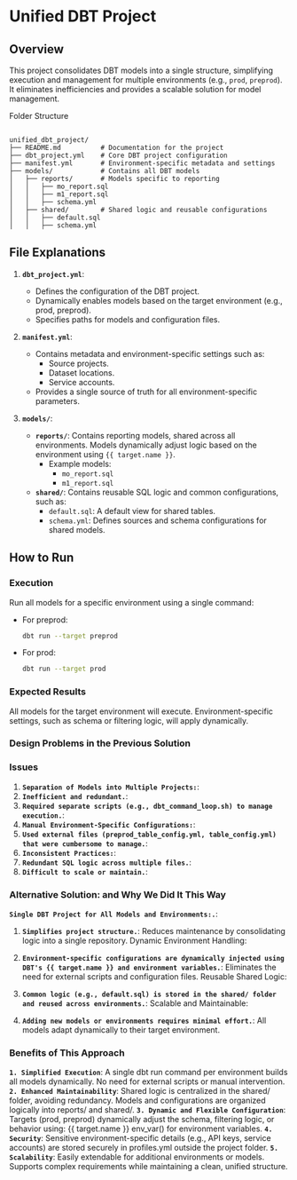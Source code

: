 # Unified DBT Project

## Overview
This project consolidates DBT models into a single structure, simplifying execution and management for multiple environments (e.g., `prod`, `preprod`). It eliminates inefficiencies and provides a scalable solution for model management.

Folder Structure
```

unified_dbt_project/
├── README.md          # Documentation for the project
├── dbt_project.yml    # Core DBT project configuration
├── manifest.yml       # Environment-specific metadata and settings
├── models/            # Contains all DBT models
│   ├── reports/       # Models specific to reporting
│   │   ├── mo_report.sql
│   │   ├── m1_report.sql
│   │   ├── schema.yml
│   ├── shared/        # Shared logic and reusable configurations
│   │   ├── default.sql
│   │   ├── schema.yml

```


## File Explanations

1. **`dbt_project.yml`**:
   - Defines the configuration of the DBT project.
   - Dynamically enables models based on the target environment (e.g., prod, preprod).
   - Specifies paths for models and configuration files.

2. **`manifest.yml`**:
   - Contains metadata and environment-specific settings such as:
     - Source projects.
     - Dataset locations.
     - Service accounts.
   - Provides a single source of truth for all environment-specific parameters.

3. **`models/`**:
   - **`reports/`**: Contains reporting models, shared across all environments. Models dynamically adjust logic based on the environment using `{{ target.name }}`.
     - Example models:
       - `mo_report.sql`
       - `m1_report.sql`
   - **`shared/`**: Contains reusable SQL logic and common configurations, such as:
     - `default.sql`: A default view for shared tables.
     - `schema.yml`: Defines sources and schema configurations for shared models.

## How to Run

### Execution
Run all models for a specific environment using a single command:
   - For preprod:
     ```bash
     dbt run --target preprod
     ```
   - For prod:
     ```bash
     dbt run --target prod
     ```

### Expected Results
All models for the target environment will execute.
Environment-specific settings, such as schema or filtering logic, will apply dynamically.
### Design Problems in the Previous Solution
### Issues
1. **`Separation of Models into Multiple Projects:`**:
2. **`Inefficient and redundant.`**:
3. **`Required separate scripts (e.g., dbt_command_loop.sh) to manage execution.`**:
4. **`Manual Environment-Specific Configurations:`**:
5. **`Used external files (preprod_table_config.yml, table_config.yml) that were cumbersome to manage.`**:
6. **`Inconsistent Practices:`**:
7. **`Redundant SQL logic across multiple files.`**:
8. **`Difficult to scale or maintain.`**:

### Alternative Solution: and Why We Did It This Way
**`Single DBT Project for All Models and Environments:.`**:

1. **`Simplifies project structure.`**:
Reduces maintenance by consolidating logic into a single repository.
Dynamic Environment Handling:

2. **`Environment-specific configurations are dynamically injected using DBT's {{ target.name }} and environment variables.`**:
Eliminates the need for external scripts and configuration files.
Reusable Shared Logic:

3. **`Common logic (e.g., default.sql) is stored in the shared/ folder and reused across environments.`**:
Scalable and Maintainable:

4. **`Adding new models or environments requires minimal effort.`**:
All models adapt dynamically to their target environment.

### Benefits of This Approach
**`1. Simplified Execution`**:
A single dbt run command per environment builds all models dynamically.
No need for external scripts or manual intervention.
**`2. Enhanced Maintainability`**:
Shared logic is centralized in the shared/ folder, avoiding redundancy.
Models and configurations are organized logically into reports/ and shared/.
**`3. Dynamic and Flexible Configuration`**:
Targets (prod, preprod) dynamically adjust the schema, filtering logic, or behavior using:
{{ target.name }}
env_var() for environment variables.
**`4. Security`**:
Sensitive environment-specific details (e.g., API keys, service accounts) are stored securely in profiles.yml outside the project folder.
**`5. Scalability`**:
Easily extendable for additional environments or models.
Supports complex requirements while maintaining a clean, unified structure.

